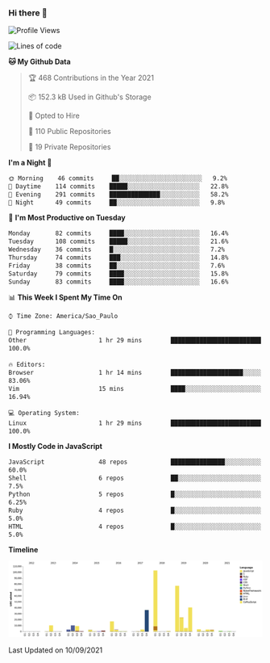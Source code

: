 ### Hi there 👋

<!--START_SECTION:waka-->
![Profile Views](http://img.shields.io/badge/Profile%20Views-0-blue)

![Lines of code](https://img.shields.io/badge/From%20Hello%20World%20I%27ve%20Written-365465%20lines%20of%20code-blue)

**🐱 My Github Data** 

> 🏆 468 Contributions in the Year 2021
 > 
> 📦 152.3 kB Used in Github's Storage 
 > 
> 💼 Opted to Hire
 > 
> 📜 110 Public Repositories 
 > 
> 🔑 19 Private Repositories  
 > 
**I'm a Night 🦉** 

```text
🌞 Morning    46 commits     ██░░░░░░░░░░░░░░░░░░░░░░░   9.2% 
🌆 Daytime    114 commits    █████░░░░░░░░░░░░░░░░░░░░   22.8% 
🌃 Evening    291 commits    ██████████████░░░░░░░░░░░   58.2% 
🌙 Night      49 commits     ██░░░░░░░░░░░░░░░░░░░░░░░   9.8%

```
📅 **I'm Most Productive on Tuesday** 

```text
Monday       82 commits     ████░░░░░░░░░░░░░░░░░░░░░   16.4% 
Tuesday      108 commits    █████░░░░░░░░░░░░░░░░░░░░   21.6% 
Wednesday    36 commits     █░░░░░░░░░░░░░░░░░░░░░░░░   7.2% 
Thursday     74 commits     ███░░░░░░░░░░░░░░░░░░░░░░   14.8% 
Friday       38 commits     ██░░░░░░░░░░░░░░░░░░░░░░░   7.6% 
Saturday     79 commits     ████░░░░░░░░░░░░░░░░░░░░░   15.8% 
Sunday       83 commits     ████░░░░░░░░░░░░░░░░░░░░░   16.6%

```


📊 **This Week I Spent My Time On** 

```text
⌚︎ Time Zone: America/Sao_Paulo

💬 Programming Languages: 
Other                    1 hr 29 mins        █████████████████████████   100.0%

🔥 Editors: 
Browser                  1 hr 14 mins        ████████████████████░░░░░   83.06% 
Vim                      15 mins             ████░░░░░░░░░░░░░░░░░░░░░   16.94%

💻 Operating System: 
Linux                    1 hr 29 mins        █████████████████████████   100.0%

```

**I Mostly Code in JavaScript** 

```text
JavaScript               48 repos            ███████████████░░░░░░░░░░   60.0% 
Shell                    6 repos             ██░░░░░░░░░░░░░░░░░░░░░░░   7.5% 
Python                   5 repos             █░░░░░░░░░░░░░░░░░░░░░░░░   6.25% 
Ruby                     4 repos             █░░░░░░░░░░░░░░░░░░░░░░░░   5.0% 
HTML                     4 repos             █░░░░░░░░░░░░░░░░░░░░░░░░   5.0%

```


**Timeline**

![Chart not found](https://raw.githubusercontent.com/jampow/jampow/master/charts/bar_graph.png) 


 Last Updated on 10/09/2021
<!--END_SECTION:waka-->
